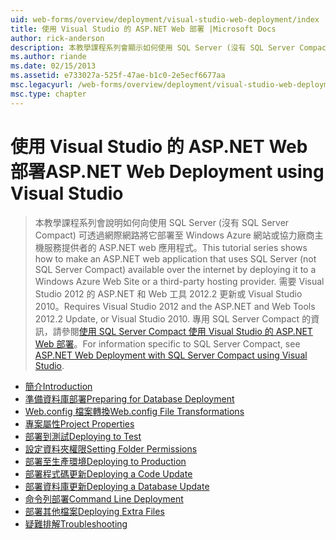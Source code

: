```yaml
---
uid: web-forms/overview/deployment/visual-studio-web-deployment/index
title: 使用 Visual Studio 的 ASP.NET Web 部署 |Microsoft Docs
author: rick-anderson
description: 本教學課程系列會顯示如何使用 SQL Server (沒有 SQL Server Compact) 可透過網際網路將它部署為 t 的 ASP.NET web 應用程式...
ms.author: riande
ms.date: 02/15/2013
ms.assetid: e733027a-525f-47ae-b1c0-2e5ecf6677aa
msc.legacyurl: /web-forms/overview/deployment/visual-studio-web-deployment
msc.type: chapter
---
```

<a name="aspnet-web-deployment-using-visual-studio"></a><span data-ttu-id="5de26-103">使用 Visual Studio 的 ASP.NET Web 部署</span><span class="sxs-lookup"><span data-stu-id="5de26-103">ASP.NET Web Deployment using Visual Studio</span></span>
====================
> <span data-ttu-id="5de26-104">本教學課程系列會說明如何向使用 SQL Server (沒有 SQL Server Compact) 可透過網際網路將它部署至 Windows Azure 網站或協力廠商主機服務提供者的 ASP.NET web 應用程式。</span><span class="sxs-lookup"><span data-stu-id="5de26-104">This tutorial series shows how to make an ASP.NET web application that uses SQL Server (not SQL Server Compact) available over the internet by deploying it to a Windows Azure Web Site or a third-party hosting provider.</span></span> <span data-ttu-id="5de26-105">需要 Visual Studio 2012 的 ASP.NET 和 Web 工具 2012.2 更新或 Visual Studio 2010。</span><span class="sxs-lookup"><span data-stu-id="5de26-105">Requires Visual Studio 2012 and the ASP.NET and Web Tools 2012.2 Update, or Visual Studio 2010.</span></span> <span data-ttu-id="5de26-106">專用 SQL Server Compact 的資訊，請參閱[使用 SQL Server Compact 使用 Visual Studio 的 ASP.NET Web 部署](../../older-versions-getting-started/deployment-to-a-hosting-provider/deployment-to-a-hosting-provider-introduction-1-of-12.md)。</span><span class="sxs-lookup"><span data-stu-id="5de26-106">For information specific to SQL Server Compact, see [ASP.NET Web Deployment with SQL Server Compact using Visual Studio](../../older-versions-getting-started/deployment-to-a-hosting-provider/deployment-to-a-hosting-provider-introduction-1-of-12.md).</span></span>


- [<span data-ttu-id="5de26-107">簡介</span><span class="sxs-lookup"><span data-stu-id="5de26-107">Introduction</span></span>](introduction.md)
- [<span data-ttu-id="5de26-108">準備資料庫部署</span><span class="sxs-lookup"><span data-stu-id="5de26-108">Preparing for Database Deployment</span></span>](preparing-databases.md)
- [<span data-ttu-id="5de26-109">Web.config 檔案轉換</span><span class="sxs-lookup"><span data-stu-id="5de26-109">Web.config File Transformations</span></span>](web-config-transformations.md)
- [<span data-ttu-id="5de26-110">專案屬性</span><span class="sxs-lookup"><span data-stu-id="5de26-110">Project Properties</span></span>](project-properties.md)
- [<span data-ttu-id="5de26-111">部署到測試</span><span class="sxs-lookup"><span data-stu-id="5de26-111">Deploying to Test</span></span>](deploying-to-iis.md)
- [<span data-ttu-id="5de26-112">設定資料夾權限</span><span class="sxs-lookup"><span data-stu-id="5de26-112">Setting Folder Permissions</span></span>](setting-folder-permissions.md)
- [<span data-ttu-id="5de26-113">部署至生產環境</span><span class="sxs-lookup"><span data-stu-id="5de26-113">Deploying to Production</span></span>](deploying-to-production.md)
- [<span data-ttu-id="5de26-114">部署程式碼更新</span><span class="sxs-lookup"><span data-stu-id="5de26-114">Deploying a Code Update</span></span>](deploying-a-code-update.md)
- [<span data-ttu-id="5de26-115">部署資料庫更新</span><span class="sxs-lookup"><span data-stu-id="5de26-115">Deploying a Database Update</span></span>](deploying-a-database-update.md)
- [<span data-ttu-id="5de26-116">命令列部署</span><span class="sxs-lookup"><span data-stu-id="5de26-116">Command Line Deployment</span></span>](command-line-deployment.md)
- [<span data-ttu-id="5de26-117">部署其他檔案</span><span class="sxs-lookup"><span data-stu-id="5de26-117">Deploying Extra Files</span></span>](deploying-extra-files.md)
- [<span data-ttu-id="5de26-118">疑難排解</span><span class="sxs-lookup"><span data-stu-id="5de26-118">Troubleshooting</span></span>](troubleshooting.md)
